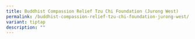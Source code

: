 ```yaml
---
title: Buddhist Compassion Relief Tzu Chi Foundation (Jurong West)
permalink: /buddhist-compassion-relief-tzu-chi-foundation-jurong-west/
variant: tiptap
description: ""
---
```

